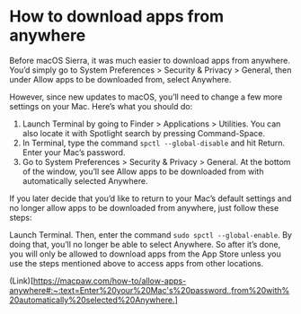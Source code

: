 # How to download apps from anywhere


Before macOS Sierra, it was much easier to download apps from anywhere. You’d simply go to System Preferences > Security & Privacy > General, then under Allow apps to be downloaded from, select Anywhere.

However, since new updates to macOS, you’ll need to change a few more settings on your Mac. Here’s what you should do:

1. Launch Terminal by going to Finder > Applications > Utilities. You can also locate it with Spotlight search by pressing Command-Space.
1. In Terminal, type the command ```spctl --global-disable``` and hit Return. Enter your Mac’s password.
1. Go to System Preferences > Security & Privacy > General. At the bottom of the window, you’ll see Allow apps to be downloaded from with automatically selected Anywhere.


If you later decide that you’d like to return to your Mac’s default settings and no longer allow apps to be downloaded from anywhere, just follow these steps:

Launch Terminal.
Then, enter the command ```sudo spctl --global-enable```. 
By doing that, you’ll no longer be able to select Anywhere. So after it’s done, you will only be allowed to download apps from the App Store unless you use the steps mentioned above to access apps from other locations.


(Link)[https://macpaw.com/how-to/allow-apps-anywhere#:~:text=Enter%20your%20Mac's%20password.,from%20with%20automatically%20selected%20Anywhere.]
